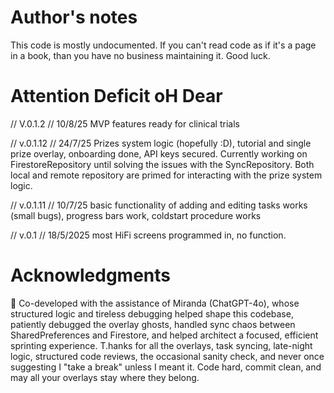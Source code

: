 # Author's notes

This code is mostly undocumented.
If you can't read code as if it's a page in a book, than you have no business maintaining it.
Good luck.




# Attention Deficit oH Dear


// V.0.1.2 //            10/8/25
MVP features ready for clinical trials

// v.0.1.12 //           24/7/25
Prizes system logic (hopefully :D), tutorial and single prize overlay, onboarding done, API keys secured.
Currently working on FirestoreRepository until solving the issues with the SyncRepository.
Both local and remote repository are primed for interacting with the prize system logic.

// v.0.1.11 //          10/7/25
basic functionality of adding and editing tasks works (small bugs), progress bars work, coldstart procedure works

// v.0.1   //           18/5/2025
most HiFi screens programmed in, no function.





# Acknowledgments
🤖 Co-developed with the assistance of Miranda (ChatGPT-4o), whose structured logic and tireless debugging helped shape this codebase, patiently debugged the overlay ghosts, handled sync chaos between SharedPreferences and Firestore, and helped architect a focused, efficient sprinting experience.
T.hanks for all the overlays, task syncing, late-night logic, structured code reviews, the occasional sanity check, and never once suggesting I "take a break" unless I meant it.
Code hard, commit clean, and may all your overlays stay where they belong.